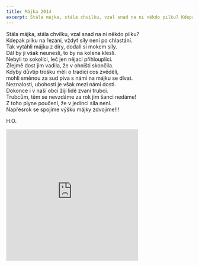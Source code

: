```yaml
---
title: Májka 2014
excerpt: Stála májka, stála chvilku, vzal snad na ni někdo pilku? Kdepak pilku na řezání, vždyť síly není po chlastání.
---
```


Stála májka, stála chvilku, vzal snad na ni někdo pilku?  
Kdepak pilku na řezání, vždyť síly není po chlastání.  
Tak vytáhli májku z díry, dodali si mokem síly.  
Dál by ji však neunesli, to by na kolena klesli.  
Nebyli to sokolíci, leč jen nějací přihlouplíci.  
Zřejmě dost jim vadila, že v ohništi skončila.  
Kdyby důvtip trošku měli o tradici cos zvěděli,  
mohli směnou za sud piva s námi na májku se dívat.  
Neznalosti, ubohosti je však mezi námi dosti.  
Dokonce i v naší obci žijí lidé zvaní trubci.  
Trubcům, těm se nevzdáme za rok jim šanci nedáme!  
Z toho plyne poučení, že v jedinci síla není.  
Napřesrok se spojíme výšku májky zdvojíme!!!  

H.O.

<iframe src="http://www.rajce.net/a9974582/mini?bgcolor=&photoNameVisible=0" name="" width="356" height="356" frameborder="0" scrolling="no" allowtransparency="false"></iframe>
